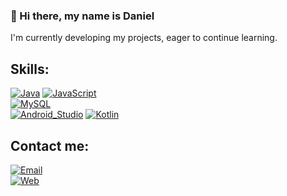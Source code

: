 ### 👋 Hi there, my name is Daniel

I'm currently developing my projects, eager to continue learning.

## Skills: 

[![Java](https://img.shields.io/badge/Java-007396?style=for-the-badge&logo=java&logoColor=white&labelColor=101010)]()
[![JavaScript](https://img.shields.io/badge/JavaScript-F7DF1E?style=for-the-badge&logo=javascript&logoColor=white&labelColor=101010)]()
</br>
[![MySQL](https://img.shields.io/badge/MySQL-4479A1?style=for-the-badge&logo=mysql&logoColor=white&labelColor=101010)]()
</br>
[![Android_Studio](https://img.shields.io/badge/Android-3DDC84?style=for-the-badge&logo=android&logoColor=white&labelColor=101010)]()
[![Kotlin](https://img.shields.io/badge/Kotlin-0095D5?style=for-the-badge&logo=kotlin&logoColor=white&labelColor=101010)]()
</br>

## Contact me:
[![Email](https://img.shields.io/badge/dani89rosa@gmial.com-email_personal_-D14836?style=for-the-badge&logo=gmail&logoColor=white&labelColor=101010)](mailto:dani89rosa@gmial.com)
</br>
[![Web](https://img.shields.io/badge/dani89rosa@gmial.com-email_personal_-D14836?style=for-the-badge&logo=gmail&logoColor=white&labelColor=101010)](mailto:dani89rosa@gmial.com)
</br>

<!--
**sudja89/sudja89** is a ✨ _special_ ✨ repository because its `README.md` (this file) appears on your GitHub profile.

Here are some ideas to get you started:

- 🔭 I’m currently working on ...
- 🌱 I’m currently learning ...
- 👯 I’m looking to collaborate on ...
- 🤔 I’m looking for help with ...
- 💬 Ask me about ...
- 📫 How to reach me: ...
- 😄 Pronouns: ...
- ⚡ Fun fact: ...
-->
